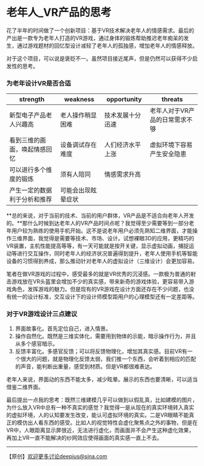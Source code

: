 # 老年人_VR产品的思考

花了半年的时间做了一个创新项目：基于VR技术解决老年人的情感需求。最后的产出是一款专为老年人打造的VR游戏，通过身体的锻炼帮助推迟老年痴呆的发生，通过游戏题材的回忆型设计减轻了老年人的孤独感，增加老年人的情感释放。

对于这个项目，可以说是褒贬不一。虽然项目接近尾声，但是仍然可以获得不少启发性的思考。

### 为老年设计VR是否合适

| strength                     | weakness           | opportunity      | threats                        |
| ---------------------------- | ------------------ | ---------------- | ------------------------------ |
| 新型电子产品老人兴趣高       | 老人操作稍显困难   | 技术发展十分迅速 | 老年人对于VR产品的日常需求不够 |
| 看到三维的画面，唤起情感回忆 | 设备调试存在难度   | 人们经济水平上涨 | 虚拟环境下容易产生安全隐患     |
| 可以进行多个维度的锻炼       | 须有人陪同         | 情感需求升高     |                                |
| 产生一定的数据利于分析和推荐 | 可能会出现眩晕症状 |                  |                                |

**总的来说，对于当前的技术、当前的用户群体，VR产品是不适合向老年人开发的。**那什么时候到达老年人的VR产品时间点呢？我觉得至少需要等到一部分老年用户较为熟练的使用手机开始。这不是说老年用户必须先熟知二维界面，才能操作三维界面，我觉得是需要等技术、市场、设计。试想裸眼3D的应用，更精巧的VR装置，主机性能提高等等，有一天可能就是按开关键，显示虚拟动画，捕捉运动等进行交互操作，同时老年人的经济状况普遍得到提升，老年人使用手机等智能设备的习惯得到养成，那么推动针对老年人的虚拟设计（三维设计）会更加容易。

笔者在做VR游戏的过程中，感受最多的就是VR优秀的沉浸感。一款极为普通的射击游戏放在VR头盔里会增加不少的真实感，带来新奇的游戏体验，更容易带入游戏角色，发挥游戏的魅力。但是现有的VR游戏在设计方面还存在不少问题，也没有统一的设计标准，交互设计下的设计师模型距用户的心理模型还有一定差距等。

### 对于VR游戏设计三点建议

1. 界面故事化。首先定位自己，进入情景。
2. 操作自然化。既然是三维实体化，需要用到物体的示能，暗示操作行为，并且从多个感官暗示。
3. 反馈丰富化。多感官反馈；可以将反馈物理化，增加其真实感。目前VR有一个很大的问题，就是物理化反馈太弱，我们推一个东西，会听着到相应的匹配的声音，能判断出重量，感受到材质。但是VR都很难表达。

老年人来说，界面动的东西不能太多，减少眩晕。展示的东西也要清晰，可以适当借鉴二维界面。

最后提出一点我的思考：既然三维建模几乎可以做到以假乱真，比如建模的图片，为什么放入VR中总有一种不真实的感觉？我觉得一是从现在的真实环境转入真实的虚拟环境，人的认知要发生改变，能认可虚拟环境的真实。二是VR眼睛不能真正的模仿出人看东西的感受。比如人的视觉特性会虚化聚焦点之外的事物，但是在VR中，人眼距离显示屏很近，无法进行虚化，而画面并不会产生这种虚化效果，再加上VR一直不能解决的纱网效应使得画面的真实感一直上不去。

------

【原创】欢迎更多讨论deepius@sina.com